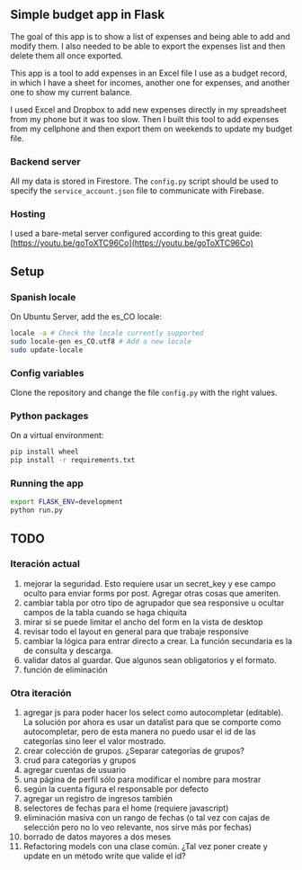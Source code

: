 ## Simple budget app in Flask

The goal of this app is to show a list of expenses and being able to add and modify them. I also needed to be able to export the expenses list and then delete them all once exported.

This app is a tool to add expenses in an Excel file I use as a budget record, in which I have a sheet for incomes, another one for expenses, and another one to show my current balance.

I used Excel and Dropbox to add new expenses directly in my spreadsheet from my phone but it was too slow. Then I built this tool to add expenses from my cellphone and then export them on weekends to update my budget file.

### Backend server

All my data is stored in Firestore. The `config.py` script should be used to specify the `service_account.json` file to communicate with Firebase.

### Hosting

I used a bare-metal server configured according to this great guide: [https://youtu.be/goToXTC96Co](https://youtu.be/goToXTC96Co)

## Setup

### Spanish locale

On Ubuntu Server, add the es_CO locale:

```bash
locale -a # Check the locale currently supported
sudo locale-gen es_CO.utf8 # Add a new locale
sudo update-locale
```

### Config variables

Clone the repository and change the file `config.py` with the right values.

### Python packages

On a virtual environment:

```bash
pip install wheel
pip install -r requirements.txt
```

### Running the app

```bash
export FLASK_ENV=development
python run.py
```

## TODO

### Iteración actual

1. mejorar la seguridad. Esto requiere usar un secret_key y ese campo oculto para enviar forms por post. Agregar otras cosas que ameriten.
1. cambiar tabla por otro tipo de agrupador que sea responsive u ocultar campos de la tabla cuando se haga chiquita
1. mirar si se puede limitar el ancho del form en la vista de desktop
1. revisar todo el layout en general para que trabaje responsive
1. cambiar la lógica para entrar directo a crear. La función secundaria es la de consulta y descarga.
1. validar datos al guardar. Que algunos sean obligatorios y el formato.
1. función de eliminación

### Otra iteración

1. agregar js para poder hacer los select como autocompletar (editable). La solución por ahora es usar un datalist para que se comporte como autocompletar, pero de esta manera no puedo usar el id de las categorías sino leer el valor mostrado.
1. crear colección de grupos. ¿Separar categorías de grupos?
1. crud para categorías y grupos
1. agregar cuentas de usuario
1. una página de perfil sólo para modificar el nombre para mostrar
1. según la cuenta figura el responsable por defecto
1. agregar un registro de ingresos también
1. selectores de fechas para el home (requiere javascript)
1. eliminación masiva con un rango de fechas (o tal vez con cajas de selección pero no lo veo relevante, nos sirve más por fechas)
1. borrado de datos mayores a dos meses
1. Refactoring models con una clase común. ¿Tal vez poner create y update en un método write que valide el id?